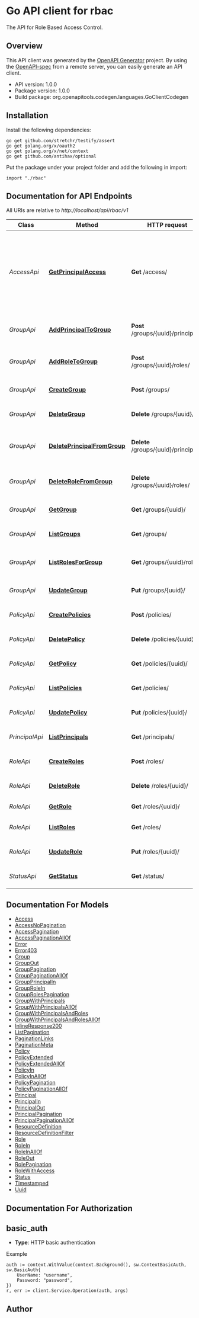 # Go API client for rbac

The API for Role Based Access Control.

## Overview
This API client was generated by the [OpenAPI Generator](https://openapi-generator.tech) project.  By using the [OpenAPI-spec](https://www.openapis.org/) from a remote server, you can easily generate an API client.

- API version: 1.0.0
- Package version: 1.0.0
- Build package: org.openapitools.codegen.languages.GoClientCodegen

## Installation

Install the following dependencies:

```shell
go get github.com/stretchr/testify/assert
go get golang.org/x/oauth2
go get golang.org/x/net/context
go get github.com/antihax/optional
```

Put the package under your project folder and add the following in import:

```golang
import "./rbac"
```

## Documentation for API Endpoints

All URIs are relative to *http://localhost/api/rbac/v1*

Class | Method | HTTP request | Description
------------ | ------------- | ------------- | -------------
*AccessApi* | [**GetPrincipalAccess**](docs/AccessApi.md#getprincipalaccess) | **Get** /access/ | Get the permitted access for a principal in the tenant (defaults to principal from the identity header)
*GroupApi* | [**AddPrincipalToGroup**](docs/GroupApi.md#addprincipaltogroup) | **Post** /groups/{uuid}/principals/ | Add a principal to a group in the tenant
*GroupApi* | [**AddRoleToGroup**](docs/GroupApi.md#addroletogroup) | **Post** /groups/{uuid}/roles/ | Add a role to a group in the tenant
*GroupApi* | [**CreateGroup**](docs/GroupApi.md#creategroup) | **Post** /groups/ | Create a group in a tenant
*GroupApi* | [**DeleteGroup**](docs/GroupApi.md#deletegroup) | **Delete** /groups/{uuid}/ | Delete a group in the tenant
*GroupApi* | [**DeletePrincipalFromGroup**](docs/GroupApi.md#deleteprincipalfromgroup) | **Delete** /groups/{uuid}/principals/ | Remove a principal from a group in the tenant
*GroupApi* | [**DeleteRoleFromGroup**](docs/GroupApi.md#deleterolefromgroup) | **Delete** /groups/{uuid}/roles/ | Remove a role from a group in the tenant
*GroupApi* | [**GetGroup**](docs/GroupApi.md#getgroup) | **Get** /groups/{uuid}/ | Get a group in the tenant
*GroupApi* | [**ListGroups**](docs/GroupApi.md#listgroups) | **Get** /groups/ | List the groups for a tenant
*GroupApi* | [**ListRolesForGroup**](docs/GroupApi.md#listrolesforgroup) | **Get** /groups/{uuid}/roles/ | List the roles for a group in the tenant
*GroupApi* | [**UpdateGroup**](docs/GroupApi.md#updategroup) | **Put** /groups/{uuid}/ | Udate a group in the tenant
*PolicyApi* | [**CreatePolicies**](docs/PolicyApi.md#createpolicies) | **Post** /policies/ | Create a policy in a tenant
*PolicyApi* | [**DeletePolicy**](docs/PolicyApi.md#deletepolicy) | **Delete** /policies/{uuid}/ | Delete a policy in the tenant
*PolicyApi* | [**GetPolicy**](docs/PolicyApi.md#getpolicy) | **Get** /policies/{uuid}/ | Get a policy in the tenant
*PolicyApi* | [**ListPolicies**](docs/PolicyApi.md#listpolicies) | **Get** /policies/ | List the policies in the tenant
*PolicyApi* | [**UpdatePolicy**](docs/PolicyApi.md#updatepolicy) | **Put** /policies/{uuid}/ | Update a policy in the tenant
*PrincipalApi* | [**ListPrincipals**](docs/PrincipalApi.md#listprincipals) | **Get** /principals/ | List the principals for a tenant
*RoleApi* | [**CreateRoles**](docs/RoleApi.md#createroles) | **Post** /roles/ | Create a roles for a tenant
*RoleApi* | [**DeleteRole**](docs/RoleApi.md#deleterole) | **Delete** /roles/{uuid}/ | Delete a role in the tenant
*RoleApi* | [**GetRole**](docs/RoleApi.md#getrole) | **Get** /roles/{uuid}/ | Get a role in the tenant
*RoleApi* | [**ListRoles**](docs/RoleApi.md#listroles) | **Get** /roles/ | List the roles for a tenant
*RoleApi* | [**UpdateRole**](docs/RoleApi.md#updaterole) | **Put** /roles/{uuid}/ | Update a Role in the tenant
*StatusApi* | [**GetStatus**](docs/StatusApi.md#getstatus) | **Get** /status/ | Obtain server status


## Documentation For Models

 - [Access](docs/Access.md)
 - [AccessNoPagination](docs/AccessNoPagination.md)
 - [AccessPagination](docs/AccessPagination.md)
 - [AccessPaginationAllOf](docs/AccessPaginationAllOf.md)
 - [Error](docs/Error.md)
 - [Error403](docs/Error403.md)
 - [Group](docs/Group.md)
 - [GroupOut](docs/GroupOut.md)
 - [GroupPagination](docs/GroupPagination.md)
 - [GroupPaginationAllOf](docs/GroupPaginationAllOf.md)
 - [GroupPrincipalIn](docs/GroupPrincipalIn.md)
 - [GroupRoleIn](docs/GroupRoleIn.md)
 - [GroupRolesPagination](docs/GroupRolesPagination.md)
 - [GroupWithPrincipals](docs/GroupWithPrincipals.md)
 - [GroupWithPrincipalsAllOf](docs/GroupWithPrincipalsAllOf.md)
 - [GroupWithPrincipalsAndRoles](docs/GroupWithPrincipalsAndRoles.md)
 - [GroupWithPrincipalsAndRolesAllOf](docs/GroupWithPrincipalsAndRolesAllOf.md)
 - [InlineResponse200](docs/InlineResponse200.md)
 - [ListPagination](docs/ListPagination.md)
 - [PaginationLinks](docs/PaginationLinks.md)
 - [PaginationMeta](docs/PaginationMeta.md)
 - [Policy](docs/Policy.md)
 - [PolicyExtended](docs/PolicyExtended.md)
 - [PolicyExtendedAllOf](docs/PolicyExtendedAllOf.md)
 - [PolicyIn](docs/PolicyIn.md)
 - [PolicyInAllOf](docs/PolicyInAllOf.md)
 - [PolicyPagination](docs/PolicyPagination.md)
 - [PolicyPaginationAllOf](docs/PolicyPaginationAllOf.md)
 - [Principal](docs/Principal.md)
 - [PrincipalIn](docs/PrincipalIn.md)
 - [PrincipalOut](docs/PrincipalOut.md)
 - [PrincipalPagination](docs/PrincipalPagination.md)
 - [PrincipalPaginationAllOf](docs/PrincipalPaginationAllOf.md)
 - [ResourceDefinition](docs/ResourceDefinition.md)
 - [ResourceDefinitionFilter](docs/ResourceDefinitionFilter.md)
 - [Role](docs/Role.md)
 - [RoleIn](docs/RoleIn.md)
 - [RoleInAllOf](docs/RoleInAllOf.md)
 - [RoleOut](docs/RoleOut.md)
 - [RolePagination](docs/RolePagination.md)
 - [RoleWithAccess](docs/RoleWithAccess.md)
 - [Status](docs/Status.md)
 - [Timestamped](docs/Timestamped.md)
 - [Uuid](docs/Uuid.md)


## Documentation For Authorization



## basic_auth

- **Type**: HTTP basic authentication

Example

```golang
auth := context.WithValue(context.Background(), sw.ContextBasicAuth, sw.BasicAuth{
    UserName: "username",
    Password: "password",
})
r, err := client.Service.Operation(auth, args)
```


## Author



